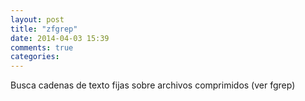 ```yaml
---
layout: post
title: "zfgrep"
date: 2014-04-03 15:39
comments: true
categories: 
---
```

Busca cadenas de texto fijas sobre archivos comprimidos (ver fgrep)

